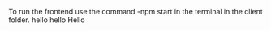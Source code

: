 To run the frontend use the command -npm start in the terminal in the client folder. hello hello
Hello